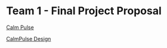 # Team 1 - Final Project Proposal

[Calm Pulse ](https://docs.google.com/document/d/1trbgePShqdI7tZUK6W-iPVXkXvEWQn_5E7LysWWdPug/edit?tab=t.0)

[CalmPulse Design](https://www.figma.com/design/S6QMQ49A0FnqNlDvL7SH45/CalmPulse?node-id=342-4851&t=vSFwpebMiFk6UHdj-1)


